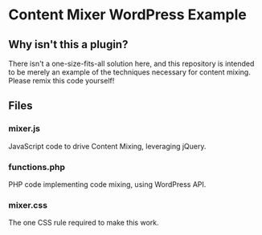 # Content Mixer WordPress Example

## Why isn't this a plugin?

There isn't a one-size-fits-all solution here, and this repository is intended to be merely an example of the techniques necessary for content mixing. Please remix this code yourself!

## Files

### mixer.js

JavaScript code to drive Content Mixing, leveraging jQuery.

### functions.php

PHP code implementing code mixing, using WordPress API.

### mixer.css

The one CSS rule required to make this work.

